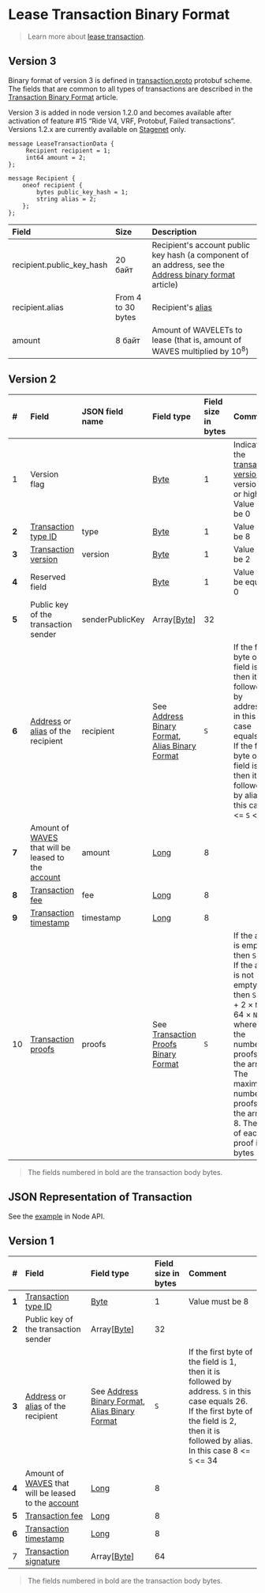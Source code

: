 # Lease Transaction Binary Format

> Learn more about [lease transaction](/en/blockchain/transaction-type/lease-transaction).

## Version 3

Binary format of version 3 is defined in [transaction.proto](https://github.com/wavesplatform/protobuf-schemas/blob/master/proto/waves/transaction.proto) protobuf scheme. The fields that are common to all types of transactions are described in the [Transaction Binary Format](/en/blockchain/binary-format/transaction-binary-format/) article.

Version 3 is added in node version 1.2.0 and becomes available after activation of feature #15 “Ride V4, VRF, Protobuf, Failed transactions”. Versions 1.2.x are currently available on [Stagenet](/en/blockchain/blockchain-network/) only.

```
message LeaseTransactionData {
     Recipient recipient = 1;
     int64 amount = 2;
};

message Recipient {
    oneof recipient {
        bytes public_key_hash = 1;
        string alias = 2;
    };
};
```

| Field | Size | Description |
| :--- | :--- | :--- |
| recipient.public_key_hash | 20 байт | Recipient's account public key hash (a component of an address, see the [Address binary format](/en/blockchain/binary-format/address-binary-format) article) |
| recipient.alias | From 4 to 30 bytes | Recipient's [alias](/en/blockchain/account/alias) |
| amount | 8 байт | Amount of WAVELETs to lease (that is, amount of WAVES multiplied by 10<sup>8</sup>) |

## Version 2

| # | Field | JSON field name | Field type | Field size in bytes | Comment |
| :--- | :--- | :--- | :--- | :--- | :--- |
| 1 | Version flag |  | [Byte](/en/blockchain/blockchain/blockchain-data-types) | 1 | Indicates the [transaction version](/en/blockchain/transaction/transaction-version) is version 2 or higher.<br>Value must be 0 |
| **2** | [Transaction type ID](/en/blockchain/transaction-type/) | type | [Byte](/en/blockchain/blockchain/blockchain-data-types) | 1 | Value must be 8 |
| **3** | [Transaction version](/en/blockchain/transaction/transaction-version) | version | [Byte](/en/blockchain/blockchain/blockchain-data-types) | 1 | Value must be 2 |
| **4** | Reserved field | | [Byte](/en/blockchain/blockchain/blockchain-data-types) | 1 | Value must be equal to 0 |
| **5** | Public key of the transaction sender  | senderPublicKey | Array[[Byte](/en/blockchain/blockchain/blockchain-data-types)] | 32 | |
| **6** | [Address](/en/blockchain/account/address) or [alias](/en/blockchain/account/alias) of the recipient |  recipient | See [Address Binary Format](/en/blockchain/binary-format/address-binary-format), [Alias Binary Format](/en/blockchain/binary-format/alias-binary-format) | `S` | If the first byte of the field is 1, then it is followed by address. `S` in this case equals 26<br>If the first byte of the field is 2, then it is followed by alias. In this case 8 <= `S` <= 34 |
| **7** | Amount of [WAVES](/en/blockchain/token/waves) that will be leased to the [account](/en/blockchain/account/) | amount | [Long](/en/blockchain/blockchain/blockchain-data-types) | 8 | |
| **8** | [Transaction fee](/en/blockchain/transaction/transaction-fee) | fee | [Long](/en/blockchain/blockchain/blockchain-data-types) | 8 | |
| **9** | [Transaction timestamp](/en/blockchain/transaction/transaction-timestamp) | timestamp | [Long](/en/blockchain/blockchain/blockchain-data-types) | 8 | |
| 10 | [Transaction proofs](/en/blockchain/transaction/transaction-proof) | proofs | See [Transaction Proofs Binary Format](/en/blockchain/binary-format/transaction-proof-binary-format) | `S` | If the array is empty, then `S`= 3. <br>If the array is not empty, then `S`= 3 + 2 × `N` + 64 × `N`, where `N` is the number of proofs in the array.<br>The maximum number of proofs in the array is 8. The size of each proof is 64 bytes |

> The fields numbered in bold are the transaction body bytes.

## JSON Representation of Transaction

See the [example](https://nodes.wavesnodes.com/transactions/info/J6jZCzLpWJX8EDVhopKFx1mcbFizLGHVb44dvqPzH4QS) in Node API.

## Version 1

| # | Field | Field type | Field size in bytes | Comment |
| :--- | :--- | :--- | :--- | :--- |
| **1** | [Transaction type ID](/en/blockchain/transaction-type/) | [Byte](/en/blockchain/blockchain/blockchain-data-types) | 1 | Value must be 8 |
| **2** | Public key of the transaction sender  | Array[[Byte](/en/blockchain/blockchain/blockchain-data-types)] | 32 | |
| **3** | [Address](/en/blockchain/account/address) or [alias](/en/blockchain/account/alias) of the recipient | See [Address Binary Format](/en/blockchain/binary-format/address-binary-format), [Alias Binary Format](/en/blockchain/binary-format/alias-binary-format) | `S` | If the first byte of the field is 1, then it is followed by address. `S` in this case equals 26.<br>If the first byte of the field is 2, then it is followed by alias. In this case 8 <= `S` <= 34 |
| **4** | Amount of [WAVES](/en/blockchain/token/waves) that will be leased to the [account](/en/blockchain/account/) | [Long](/en/blockchain/blockchain/blockchain-data-types) | 8 | |
| **5** | [Transaction fee](/en/blockchain/transaction/transaction-fee) | [Long](/en/blockchain/blockchain/blockchain-data-types) | 8 | |
| **6** | [Transaction timestamp](/en/blockchain/transaction/transaction-timestamp) | [Long](/en/blockchain/blockchain/blockchain-data-types) | 8 | |
| 7 | [Transaction signature](/en/blockchain/transaction/transaction-signature) | Array[[Byte](/en/blockchain/blockchain/blockchain-data-types)] | 64 | | |

> The fields numbered in bold are the transaction body bytes.
